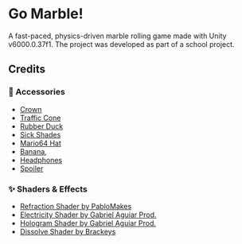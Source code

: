 # Go Marble!
A fast-paced, physics-driven marble rolling game made with Unity v6000.0.37f1. The project was developed as part of a school project.

## Credits
### 🧢 Accessories
- [Crown](https://sketchfab.com/3d-models/simple-low-poly-crown-e2462871cc894914adbdb8722838c3b0)
- [Traffic Cone](https://sketchfab.com/3d-models/low-poly-traffic-cone-539fc1ea2fd34b5a8fa15f6c01b6cd71)
- [Rubber Duck](https://sketchfab.com/3d-models/rubber-duckie-with-glasses-low-poly-0586b33a97bb4ad58cdf10180f5385b4)
- [Sick Shades](https://www.printables.com/model/193126-sunglasses-for-squirtle-pop-vinyl)
- [Mario64 Hat](https://www.models-resource.com/ds_dsi/supermario64ds/model/13035/)
- [Banana](https://sketchfab.com/3d-models/banana-ff2d841d2f15424689a851c17d452efc),
- [Headphones](https://sketchfab.com/3d-models/low-poly-headphones-319fe609a7044bae88ba343bec58a4d9)
- [Spoiler](https://sketchfab.com/3d-models/low-poly-car-mode-spolier-e11fd8d787b14187bc4017874a8e688b)

### ✨ Shaders & Effects
- [Refraction Shader by PabloMakes](https://www.youtube.com/watch?v=tIW2zM6ed8o)
- [Electricity Shader by Gabriel Aguiar Prod.](https://www.youtube.com/watch?v=Afh5zY6zxLs)
- [Hologram Shader by Gabriel Aguiar Prod.](https://www.youtube.com/watch?v=gByLTLf0snY)
- [Dissolve Shader by Brackeys](https://www.youtube.com/watch?v=taMp1g1pBeE)